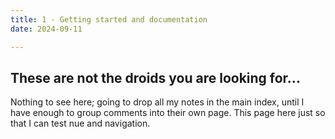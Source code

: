 ```yaml
---
title: 1 - Getting started and documentation
date: 2024-09-11

---
```


## These are not the droids you are looking for...

Nothing to see here; going to drop all my notes in the main index, until I have enough to group comments into their own page. This page here just so that I can test nue and navigation.
